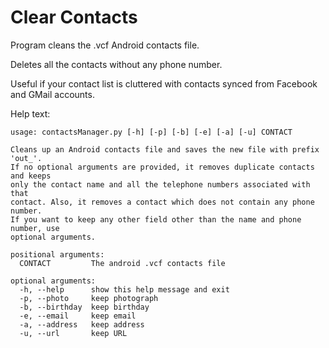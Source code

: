# Clear Contacts


Program cleans the .vcf Android contacts file.

Deletes all the contacts without any phone number.

Useful if your contact list is cluttered with contacts synced from Facebook and GMail accounts.

Help text:

    
    usage: contactsManager.py [-h] [-p] [-b] [-e] [-a] [-u] CONTACT
    
    Cleans up an Android contacts file and saves the new file with prefix 'out_'.
    If no optional arguments are provided, it removes duplicate contacts and keeps
    only the contact name and all the telephone numbers associated with that
    contact. Also, it removes a contact which does not contain any phone number.
    If you want to keep any other field other than the name and phone number, use
    optional arguments.
    
    positional arguments:
      CONTACT         The android .vcf contacts file
    
    optional arguments:
      -h, --help      show this help message and exit
      -p, --photo     keep photograph
      -b, --birthday  keep birthday
      -e, --email     keep email
      -a, --address   keep address
      -u, --url       keep URL
    
